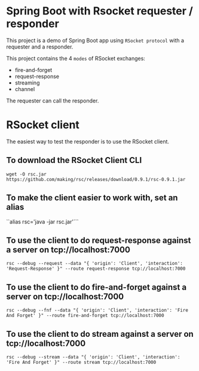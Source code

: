# Spring Boot with Rsocket requester / responder

This project is a demo of Spring Boot app using `RSocket protocol` with a requester and a responder.

This project contains the 4 `modes` of RSocket exchanges:
- fire-and-forget
- request-response
- streaming
- channel 

The requester can call the responder.


# RSocket client

The easiest way to test the responder is to use the RSocket client.

## To download the RSocket Client CLI
  `wget -O rsc.jar https://github.com/making/rsc/releases/download/0.9.1/rsc-0.9.1.jar`

## To make the client easier to work with, set an alias
  ``alias rsc='java -jar rsc.jar'```

## To use the client to do request-response against a server on tcp://localhost:7000
  `rsc --debug --request --data "{ 'origin': 'Client', 'interaction': 'Request-Response' }" --route request-response tcp://localhost:7000`

## To use the client to do fire-and-forget against a server on tcp://localhost:7000
  `rsc --debug --fnf --data "{ 'origin': 'Client', 'interaction': 'Fire And Forget' }" --route fire-and-forget tcp://localhost:7000`

## To use the client to do stream against a server on tcp://localhost:7000
  `rsc --debug --stream --data "{ 'origin': 'Client', 'interaction': 'Fire And Forget' }" --route stream tcp://localhost:7000`